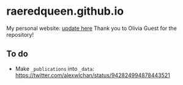 raeredqueen.github.io
=====================

My personal website: [update here](http://oliviaguest.com)
Thank you to Olivia Guest for the repository! 

## To do
* Make ```_publications``` into ```_data```: https://twitter.com/alexwlchan/status/942824994878443521
